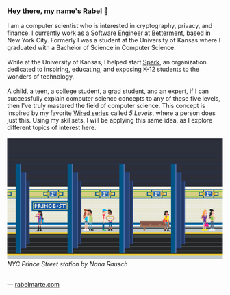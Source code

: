 ### Hey there, my name's Rabel 👋

<div>
  I am a computer scientist who is interested in cryptography, privacy, and finance. I currently work as a Software Engineer at <a href="https://www.betterment.com/" target="_blank">Betterment</a>, based in New York City. Formerly I was a student at the University of Kansas where I graduated with a Bachelor of Science in Computer Science.
</div>
<br>

<div>
  While at the University of Kansas, I helped start <a href="https://www.facebook.com/sparkatku/" target='_blank'>Spark</a>, an organization dedicated to inspiring, educating, and exposing K-12 students to the wonders of technology.
</div>
<br>

<div>
  A child, a teen, a college student, a grad student, and an expert, if I can successfully explain computer science concepts to any of these five levels, then I've truly mastered the field of computer science. This concept is inspired by my favorite <a href="https://www.wired.com/video/watch/5-levels-hacker-explains-one-concept-in-5-levels-of-difficulty?c=series" target='_blank'>Wired series</a> called <i>5 Levels</i>, where a person does just this. Using my skillsets, I will be applying this same idea, as I explore different topics of interest here.
</div>
<br>

<div>
  <img src="https://raw.githubusercontent.com/rabelmarte/rabelmarte/master/nyc-1.gif">
  <i>NYC Prince Street station by Nana Rausch</i>
</div>
<br>

— <a href="https://www.rabelmarte.com/" target='_blank'>rabelmarte.com</a>
